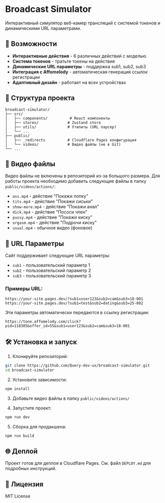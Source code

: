 # Broadcast Simulator

Интерактивный симулятор веб-камер трансляций с системой токенов и динамическими URL параметрами.

## 🚀 Возможности

- **Интерактивные действия** - 6 различных действий с моделью
- **Система токенов** - тратьте токены на действия
- **Динамические URL параметры** - поддержка sub1, sub2, sub3
- **Интеграция с Affomelody** - автоматическая генерация ссылок регистрации
- **Адаптивный дизайн** - работает на всех устройствах

## 📁 Структура проекта

```
broadcast-simulator/
├── src/
│   ├── components/          # React компоненты
│   ├── stores/             # Zustand store
│   ├── utils/              # Утилиты (URL парсер)
│   └── ...
├── public/
│   ├── _redirects          # Cloudflare Pages конфигурация
│   └── videos/             # Видео файлы (не в Git)
└── ...
```

## 🎥 Видео файлы

Видео файлы не включены в репозиторий из-за большого размера. Для работы проекта необходимо добавить следующие файлы в папку `public/videos/actions/`:

- `ass.mp4` - действие "Покажи попку"
- `tits.mp4` - действие "Покажи сиськи"
- `show-more.mp4` - действие "Покажи анал"
- `dick.mp4` - действие "Пососи член"
- `pussy.mp4` - действие "Покажи киску"
- `orgasm.mp4` - действие "Подрочи киску"
- `usual.mp4` - обычное видео (фоновое)

## 🔗 URL Параметры

Сайт поддерживает следующие URL параметры:

- `sub1` - пользовательский параметр 1
- `sub2` - пользовательский параметр 2  
- `sub3` - пользовательский параметр 3

### Примеры URL:

```
https://your-site.pages.dev/?sub1=user123&sub2=cam&sub3=18-001
https://your-site.pages.dev/?sub1=test&sub2=dating&sub3=25-002
```

Эти параметры автоматически передаются в ссылку регистрации:
```
https://tone.affomelody.com/click?pid=118305&offer_id=55&sub1=user123&sub2=cam&sub3=18-001
```

## 🛠 Установка и запуск

1. Клонируйте репозиторий:
```bash
git clone https://github.com/Query-dev-ux/broadcast-simulator.git
cd broadcast-simulator
```

2. Установите зависимости:
```bash
npm install
```

3. Добавьте видео файлы в папку `public/videos/actions/`

4. Запустите проект:
```bash
npm run dev
```

5. Сборка для продакшена:
```bash
npm run build
```

## 🌐 Деплой

Проект готов для деплоя в Cloudflare Pages. См. файл `DEPLOY.md` для подробных инструкций.

## 📝 Лицензия

MIT License 
